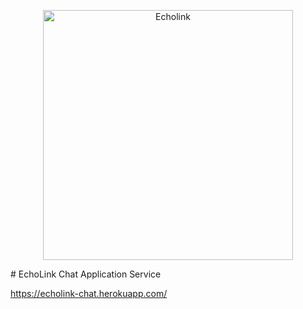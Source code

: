 <p align="center">
  <a href="https://github.com/tjmareng/echolink/echolink/public/images/logo.png">
    <img
      alt="Echolink"
      src="./images"
      width="400"
    />
  </a>
</p>
# EchoLink
Chat Application Service

https://echolink-chat.herokuapp.com/
